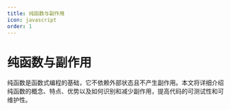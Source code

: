 ```yaml
---
title: 纯函数与副作用
icon: javascript
order: 1
---
```


# 纯函数与副作用

纯函数是函数式编程的基础，它不依赖外部状态且不产生副作用。本文将详细介绍纯函数的概念、特点、优势以及如何识别和减少副作用，提高代码的可测试性和可维护性。

